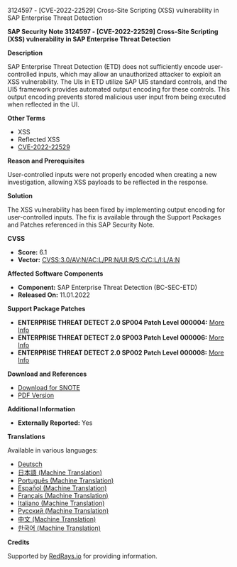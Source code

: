 3124597 - [CVE-2022-22529] Cross-Site Scripting (XSS) vulnerability in SAP Enterprise Threat Detection

**SAP Security Note 3124597 - [CVE-2022-22529] Cross-Site Scripting (XSS) vulnerability in SAP Enterprise Threat Detection**

**Description**

SAP Enterprise Threat Detection (ETD) does not sufficiently encode user-controlled inputs, which may allow an unauthorized attacker to exploit an XSS vulnerability. The UIs in ETD utilize SAP UI5 standard controls, and the UI5 framework provides automated output encoding for these controls. This output encoding prevents stored malicious user input from being executed when reflected in the UI.

**Other Terms**
- XSS
- Reflected XSS
- [CVE-2022-22529](https://cve.mitre.org/cgi-bin/cvename.cgi?name=CVE-2022-22529)

**Reason and Prerequisites**

User-controlled inputs were not properly encoded when creating a new investigation, allowing XSS payloads to be reflected in the response.

**Solution**

The XSS vulnerability has been fixed by implementing output encoding for user-controlled inputs. The fix is available through the Support Packages and Patches referenced in this SAP Security Note.

**CVSS**

- **Score:** 6.1
- **Vector:** [CVSS:3.0/AV:N/AC:L/PR:N/UI:R/S:C/C:L/I:L/A:N](https://nvd.nist.gov/vuln-metrics/cvss/v3-calculator?vector=CVSS%3A3.0%2FAV%3AN%2FAC%3AL%2FPR%3AN%2FUI%3AR%2FS%3AC%2FC%3AL%2FI%3AL%2FA%3AN)

**Affected Software Components**

- **Component:** SAP Enterprise Threat Detection (BC-SEC-ETD)
- **Released On:** 11.01.2022

**Support Package Patches**

- **ENTERPRISE THREAT DETECT 2.0 SP004 Patch Level 000004:** [More Info](https://userapps.support.sap.com/sap/support/swdc/notes?cvnr=73554900100200007823&support_package=SP004&patch_level=000004)
- **ENTERPRISE THREAT DETECT 2.0 SP003 Patch Level 000006:** [More Info](https://userapps.support.sap.com/sap/support/swdc/notes?cvnr=73554900100200007823&support_package=SP003&patch_level=000006)
- **ENTERPRISE THREAT DETECT 2.0 SP002 Patch Level 000008:** [More Info](https://userapps.support.sap.com/sap/support/swdc/notes?cvnr=73554900100200007823&support_package=SP002&patch_level=000008)

**Download and References**

- [Download for SNOTE](https://notesdownloads.sap.com/note/0040000000020202022)
- [PDF Version](https://userapps.support.sap.com/sap/support/sfm/notes/print/0003124597?language=en-US&token=7EAC37235BAAD401C60C28FBE30A1357)

**Additional Information**

- **Externally Reported:** Yes

**Translations**

Available in various languages:
- [Deutsch](https://me.sap.com/notes/0003124597/D)
- [日本語 (Machine Translation)](https://me.sap.com/notes/0003124597/J)
- [Português (Machine Translation)](https://me.sap.com/notes/0003124597/P)
- [Español (Machine Translation)](https://me.sap.com/notes/0003124597/S)
- [Français (Machine Translation)](https://me.sap.com/notes/0003124597/F)
- [Italiano (Machine Translation)](https://me.sap.com/notes/0003124597/I)
- [Русский (Machine Translation)](https://me.sap.com/notes/0003124597/R)
- [中文 (Machine Translation)](https://me.sap.com/notes/0003124597/1)
- [한국어 (Machine Translation)](https://me.sap.com/notes/0003124597/3)

**Credits**

Supported by [RedRays.io](https://redrays.io) for providing information.